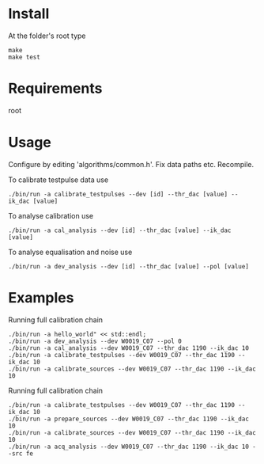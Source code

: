 # Install
At the folder's root type
```
make  
make test
```

# Requirements
root


# Usage

Configure by editing 'algorithms/common.h'. Fix data paths etc. Recompile.

To calibrate testpulse data use
```
./bin/run -a calibrate_testpulses --dev [id] --thr_dac [value] --ik_dac [value]
```

To analyse calibration use
```
./bin/run -a cal_analysis --dev [id] --thr_dac [value] --ik_dac [value]
```

To analyse equalisation and noise use
```
./bin/run -a dev_analysis --dev [id] --thr_dac [value] --pol [value]
```

# Examples

Running full calibration chain
```
./bin/run -a hello_world" << std::endl;
./bin/run -a dev_analysis --dev W0019_C07 --pol 0
./bin/run -a cal_analysis --dev W0019_C07 --thr_dac 1190 --ik_dac 10
./bin/run -a calibrate_testpulses --dev W0019_C07 --thr_dac 1190 --ik_dac 10
./bin/run -a calibrate_sources --dev W0019_C07 --thr_dac 1190 --ik_dac 10
```

Running full calibration chain
```
./bin/run -a calibrate_testpulses --dev W0019_C07 --thr_dac 1190 --ik_dac 10
./bin/run -a prepare_sources --dev W0019_C07 --thr_dac 1190 --ik_dac 10
./bin/run -a calibrate_sources --dev W0019_C07 --thr_dac 1190 --ik_dac 10
./bin/run -a acq_analysis --dev W0019_C07 --thr_dac 1190 --ik_dac 10 --src fe
```